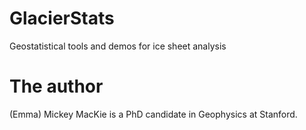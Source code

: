 # GlacierStats
Geostatistical tools and demos for ice sheet analysis



# The author
(Emma) Mickey MacKie is a PhD candidate in Geophysics at Stanford.
